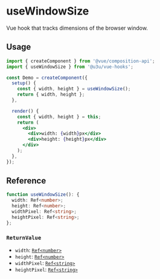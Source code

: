 # useWindowSize

Vue hook that tracks dimensions of the browser window.

## Usage

```jsx {6,11}
import { createComponent } from '@vue/composition-api';
import { useWindowSize } from '@u3u/vue-hooks';

const Demo = createComponent({
  setup() {
    const { width, height } = useWindowSize();
    return { width, height };
  },

  render() {
    const { width, height } = this;
    return (
      <div>
        <div>width: {width}px</div>
        <div>height: {height}px</div>
      </div>
    );
  },
});
```

## Reference

```typescript
function useWindowSize(): {
  width: Ref<number>;
  height: Ref<number>;
  widthPixel: Ref<string>;
  heightPixel: Ref<string>;
};
```

### `ReturnValue`

- `width`: [`Ref<number>`](https://github.com/vuejs/composition-api/blob/a7a68bda5d32139c6cf05b45e385cf8d4ce86707/src/reactivity/ref.ts#L8-L10)
- `height`: [`Ref<number>`](https://github.com/vuejs/composition-api/blob/a7a68bda5d32139c6cf05b45e385cf8d4ce86707/src/reactivity/ref.ts#L8-L10)
- `widthPixel`: [`Ref<string>`](https://github.com/vuejs/composition-api/blob/a7a68bda5d32139c6cf05b45e385cf8d4ce86707/src/reactivity/ref.ts#L8-L10)
- `heightPixel`: [`Ref<string>`](https://github.com/vuejs/composition-api/blob/a7a68bda5d32139c6cf05b45e385cf8d4ce86707/src/reactivity/ref.ts#L8-L10)
